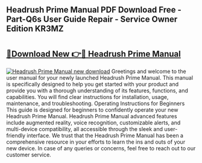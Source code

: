 ## Headrush Prime Manual PDF Download Free - Part-Q6s User Guide Repair - Service Owner Edition KR3MZ

# <h2><a href="http://bc1285.oget.top/?id=Headrush+Prime+Manual">🔗Download New 👉🔴 Headrush Prime Manual</a></h2>

[![Headrush Prime Manual new download](https://i.imgur.com/5g1atiW.png)](http://bc1285.oget.top/?id=Headrush+Prime+Manual)
Greetings and welcome to the user manual for your newly launched Headrush Prime Manual. This manual is specifically designed to help you get started with your product and provide you with a thorough understanding of its features, functions, and capabilities. You will find clear instructions for installation, usage, maintenance, and troubleshooting. Operating Instructions for Beginners This guide is designed for beginners to confidently operate your new Headrush Prime Manual. Headrush Prime Manual advanced features include augmented reality, voice recognition, customizable alerts, and multi-device compatibility, all accessible through the sleek and user-friendly interface. We trust that the Headrush Prime Manual has been a comprehensive resource in your efforts to learn the ins and outs of your new device. In case of any queries or concerns, feel free to reach out to our customer service.
